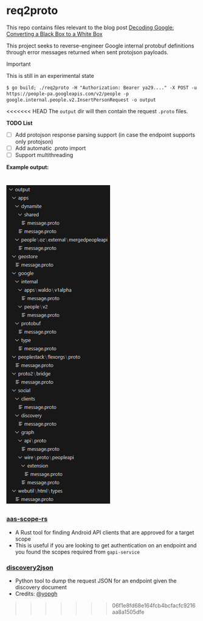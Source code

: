 
# req2proto

This repo contains files relevant to the blog post [Decoding Google: Converting a Black Box to a White Box](https://brutecat.com/articles/decoding-google)

This project seeks to reverse-engineer Google internal protobuf definitions through error messages returned when sent protojson payloads.

> [!IMPORTANT]  
> This is still in an experimental state

```
$ go build; ./req2proto -H "Authorization: Bearer ya29...." -X POST -u https://people-pa.googleapis.com/v2/people -p google.internal.people.v2.InsertPersonRequest -o output
```

<<<<<<< HEAD
The `output` dir will then contain the request `.proto` files.


**TODO List**
- [ ] Add protojson response parsing support (in case the endpoint supports only protojson)
- [ ] Add automatic .proto import
- [ ] Support multithreading

**Example output:**

![req2proto output](./static/images/req2proto_output.png "Example req2proto output")
=======
### [aas-scope-rs](./aas-scope-rs)
- A Rust tool for finding Android API clients that are approved for a target scope
- This is useful if you are looking to get authentication on an endpoint and you found the scopes required from `gapi-service`

### [discovery2json](https://github.com/yopgh/discovery2json)
- Python tool to dump the request JSON for an endpoint given the discovery document
- Credits: [@yopgh](https://github.com/yopgh)
>>>>>>> 06f1e8fd68e164fcb4bcfacfc9216aa8a1505dfe
